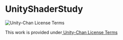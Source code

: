 # UnityShaderStudy

<div><img src="http://unity-chan.com/images/imageLicenseLogo.png" alt="Unity-Chan License Terms"><p>This work is provided under<a href="http://unity-chan.com/contents/license_jp/" target="_blank"> Unity-Chan License Terms</p></div>
